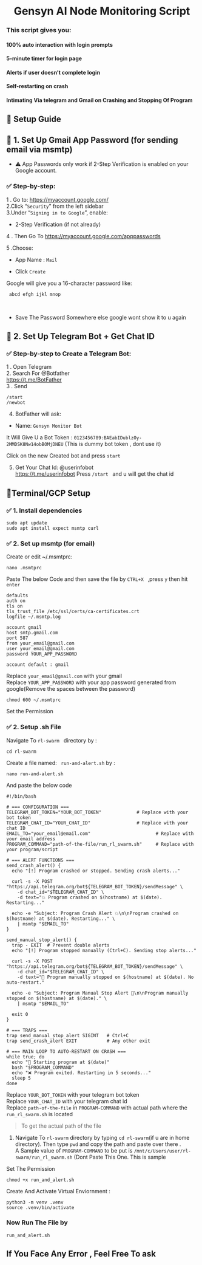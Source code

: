 <div align="center"> 

# Gensyn AI Node Monitoring Script </div>

### This script gives you:

#### 100% auto interaction with login prompts
#### 5-minute timer for login page
#### Alerts if user doesn’t complete login
#### Self-restarting on crash
#### Intimating Via telegram and Gmail on Crashing and Stopping Of Program

## 🚀 Setup Guide

## 🔐 1. Set Up Gmail App Password (for sending email via msmtp)
* ⚠️ App Passwords only work if 2-Step Verification is enabled on your Google account.

### ✅ Step-by-step:
1 . Go to: https://myaccount.google.com/ <br>
2.Click “`Security`” from the left sidebar <br>
3.Under “```Signing in to Google```”, enable:<br>
* 2-Step Verification (if not already)<br>

4 . Then Go To https://myaccount.google.com/apppasswords <br>

5 .Choose:
* App Name : ```Mail```

* Click ```Create ```

Google will give you a 16-character password like:

` abcd efgh ijkl mnop`

<br>

* Save The Password Somewhere else google wont show it to u again

## 🤖 2. Set Up Telegram Bot + Get Chat ID
### ✅ Step-by-step to Create a Telegram Bot:<br>
1 . Open Telegram<br>
2. Search For @Botfather <br> https://t.me/BotFather
<br>
3 . Send <br>

```
/start 
/newbot 
```
4. BotFather will ask:
* Name: `Gensyn Monitor Bot`

It Will Give U a Bot Token :
` 0123456789:BAEabIDublzOy-2MMDSK8Nw14obBOMjDNEU ` (This is dummy bot token , dont use it)

Click on the new Created bot and press `start`

5. Get Your Chat Id: 
@userinfobot <br> https://t.me/userinfobot
Press `/start ` and u will get the chat id


## 👾Terminal/GCP Setup



### ✅ 1. Install dependencies
```
sudo apt update
sudo apt install expect msmtp curl
```

### ✅ 2. Set up msmtp (for email)

Create or edit ~/.msmtprc:

```
nano .msmtprc
```
Paste The below Code and then save the file by `CTRL+X ` ,press `y` then hit `enter`
```
defaults
auth on
tls on
tls_trust_file /etc/ssl/certs/ca-certificates.crt
logfile ~/.msmtp.log

account gmail
host smtp.gmail.com
port 587
from your_email@gmail.com
user your_email@gmail.com
password YOUR_APP_PASSWORD

account default : gmail
```
Replace `your_email@gmail.com` with your gmail<br>
Replace `YOUR_APP_PASSWORD` with your app password generated from google(Remove the spaces between the password)<br>

``` 
chmod 600 ~/.msmtprc 
```
Set the Permission

### ✅ 2. Setup .sh File

Navigate To  `rl-swarm ` directory by : 

```
cd rl-swarm 
```
Create a file named:
` run-and-alert.sh` by :
```
nano run-and-alert.sh
```
And paste the below code 

```
#!/bin/bash

# === CONFIGURATION ===
TELEGRAM_BOT_TOKEN="YOUR_BOT_TOKEN"             # Replace with your bot token
TELEGRAM_CHAT_ID="YOUR_CHAT_ID"                 # Replace with your chat ID
EMAIL_TO="your_email@email.com"                        # Replace with your email address
PROGRAM_COMMAND="path-of-the-file/run_rl_swarm.sh"     # Replace with your program/script

# === ALERT FUNCTIONS ===
send_crash_alert() {
  echo "[!] Program crashed or stopped. Sending crash alerts..."

  curl -s -X POST "https://api.telegram.org/bot${TELEGRAM_BOT_TOKEN}/sendMessage" \
    -d chat_id="$TELEGRAM_CHAT_ID" \
    -d text="💥 Program crashed on $(hostname) at $(date). Restarting..."

  echo -e "Subject: Program Crash Alert 💥\n\nProgram crashed on $(hostname) at $(date). Restarting..." \
    | msmtp "$EMAIL_TO"
}

send_manual_stop_alert() {
  trap - EXIT  # Prevent double alerts
  echo "[!] Program stopped manually (Ctrl+C). Sending stop alerts..."

  curl -s -X POST "https://api.telegram.org/bot${TELEGRAM_BOT_TOKEN}/sendMessage" \
    -d chat_id="$TELEGRAM_CHAT_ID" \
    -d text="🛑 Program manually stopped on $(hostname) at $(date). No auto-restart."

  echo -e "Subject: Program Manual Stop Alert 🛑\n\nProgram manually stopped on $(hostname) at $(date)." \
    | msmtp "$EMAIL_TO"

  exit 0
}

# === TRAPS ===
trap send_manual_stop_alert SIGINT   # Ctrl+C
trap send_crash_alert EXIT           # Any other exit

# === MAIN LOOP TO AUTO-RESTART ON CRASH ===
while true; do
  echo "🚀 Starting program at $(date)"
  bash "$PROGRAM_COMMAND"
  echo "❌ Program exited. Restarting in 5 seconds..."
  sleep 5
done
```
Replace `YOUR_BOT_TOKEN` with your telegram bot token<br>
Replace `YOUR_CHAT_ID` with your telegram chat id <br>
Replace `path-of-the-file` in `PROGRAM-COMMAND` with actual path where the `run_rl_swarm.sh` is located 

> To get the actual path of the file
1. Navigate To `rl-swarm` directory by typing `cd rl-swarm`(if u are in home directory). Then type `pwd` and copy the path and paste over there .<br> A Sample value of  `PROGRAM-COMMAND` to be put is  `/mnt/c/Users/user/rl-swarm/run_rl_swarm.sh` (Dont Paste This One. This is sample 


Set The Permission
```
chmod +x run_and_alert.sh
```

Create And Activate Virtual Enviornment :
```
python3 -m venv .venv
source .venv/bin/activate
```
### Now Run The File by
```
run_and_alert.sh
```


## If You Face Any Error , Feel Free To ask 

